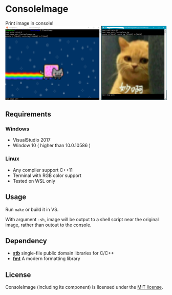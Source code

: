 # ConsoleImage

Print image in console!
![](./snapshot.PNG)

## Requirements

### Windows
 * VisualStudio 2017
 * Window 10 ( higher than 10.0.10586 )

### Linux
 * Any compiler support C++11
 * Terminal with RGB color support
 * Tested on WSL only

## Usage

Run `make` or build it in VS.

With argument `-sh`, image will be output to a shell script near the original image, rather than outout to the console.

## Dependency
 * **[stb](https://github.com/nothings/stb)** single-file public domain libraries for C/C++ 
 * **[fmt](https://github.com/fmtlib/fmt)** A modern formatting library

## License
ConsoleImage (including its component) is licensed under the [MIT license](./LICENSE).
